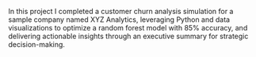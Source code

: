 In this project I completed a customer churn analysis simulation for a sample company named XYZ Analytics, leveraging Python and data visualizations 
to optimize a random forest model with 85% accuracy, and delivering actionable insights through an executive summary for strategic decision-making.
